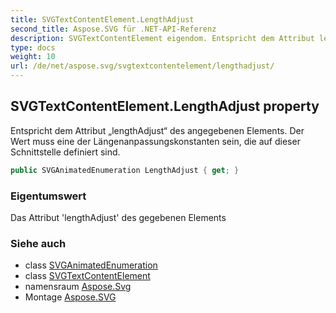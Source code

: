 ```yaml
---
title: SVGTextContentElement.LengthAdjust
second_title: Aspose.SVG für .NET-API-Referenz
description: SVGTextContentElement eigendom. Entspricht dem Attribut lengthAdjust des angegebenen Elements. Der Wert muss eine der Längenanpassungskonstanten sein die auf dieser Schnittstelle definiert sind.
type: docs
weight: 10
url: /de/net/aspose.svg/svgtextcontentelement/lengthadjust/
---
```

## SVGTextContentElement.LengthAdjust property

Entspricht dem Attribut „lengthAdjust“ des angegebenen Elements. Der Wert muss eine der Längenanpassungskonstanten sein, die auf dieser Schnittstelle definiert sind.

```csharp
public SVGAnimatedEnumeration LengthAdjust { get; }
```

### Eigentumswert

Das Attribut 'lengthAdjust' des gegebenen Elements

### Siehe auch

* class [SVGAnimatedEnumeration](../../../aspose.svg.datatypes/svganimatedenumeration/)
* class [SVGTextContentElement](../)
* namensraum [Aspose.Svg](../../svgtextcontentelement/)
* Montage [Aspose.SVG](../../../)


